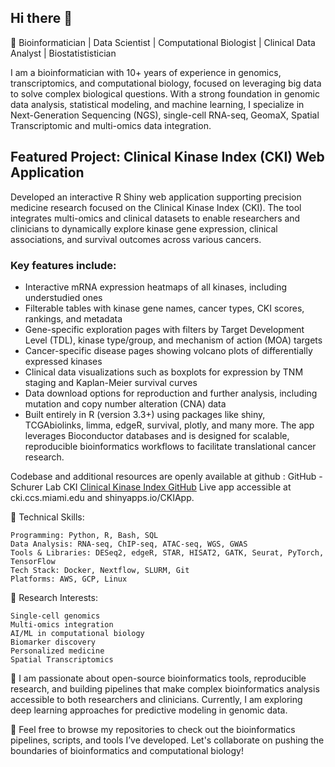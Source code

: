 ## Hi there 👋

🔬 Bioinformatician | Data Scientist | Computational Biologist | Clinical Data Analyst | Biostatististician

I am a bioinformatician with 10+ years of experience in genomics, transcriptomics, and computational biology, focused on leveraging big data to solve complex biological questions. With a strong foundation in genomic data analysis, statistical modeling, and machine learning, I specialize in Next-Generation Sequencing (NGS), single-cell RNA-seq, GeomaX, Spatial Transcriptomic and multi-omics data integration.

## Featured Project: Clinical Kinase Index (CKI) Web Application

Developed an interactive R Shiny web application supporting precision medicine research focused on the Clinical Kinase Index (CKI). The tool integrates multi-omics and clinical datasets to enable researchers and clinicians to dynamically explore kinase gene expression, clinical associations, and survival outcomes across various cancers.

### Key features include:

- Interactive mRNA expression heatmaps of all kinases, including understudied ones
- Filterable tables with kinase gene names, cancer types, CKI scores, rankings, and metadata
- Gene-specific exploration pages with filters by Target Development Level (TDL), kinase type/group, and mechanism of action (MOA) targets
- Cancer-specific disease pages showing volcano plots of differentially expressed kinases
- Clinical data visualizations such as boxplots for expression by TNM staging and Kaplan-Meier survival curves
- Data download options for reproduction and further analysis, including mutation and copy number alteration (CNA) data
- Built entirely in R (version 3.3+) using packages like shiny, TCGAbiolinks, limma, edgeR, survival, plotly, and many more. The app leverages Bioconductor databases and is designed for scalable, reproducible bioinformatics workflows to facilitate translational cancer research.

Codebase and additional resources are openly available at github : GitHub - Schurer Lab CKI [Clinical Kinase Index GitHub](https://github.com/schurerlab/CKI)
Live app accessible at cki.ccs.miami.edu and shinyapps.io/CKIApp.


🔧 Technical Skills:

	Programming: Python, R, Bash, SQL
	Data Analysis: RNA-seq, ChIP-seq, ATAC-seq, WGS, GWAS
	Tools & Libraries: DESeq2, edgeR, STAR, HISAT2, GATK, Seurat, PyTorch, TensorFlow
	Tech Stack: Docker, Nextflow, SLURM, Git
	Platforms: AWS, GCP, Linux

 
🧠 Research Interests:

	Single-cell genomics
	Multi-omics integration
	AI/ML in computational biology
	Biomarker discovery
	Personalized medicine
 	Spatial Transcriptomics



 
🌱 I am passionate about open-source bioinformatics tools, reproducible research, and building pipelines that make complex bioinformatics analysis accessible to both researchers and clinicians. Currently, I am exploring deep learning approaches for predictive modeling in genomic data.


🔗 Feel free to browse my repositories to check out the bioinformatics pipelines, scripts, and tools I’ve developed. Let's collaborate on pushing the boundaries of bioinformatics and computational biology!
